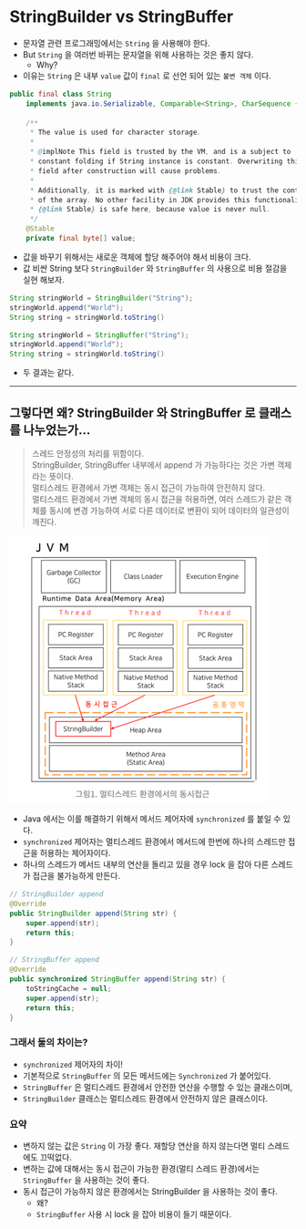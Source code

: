 # StringBuilder vs StringBuffer

- 문자열 관련 프로그래밍에서는 `String` 을 사용해야 한다.
- But `String` 을 여러번 바뀌는 문자열을 위해 사용하는 것은 좋지 않다.
  - Why?
- 이유는 `String` 은 내부 `value` 값이 `final` 로 선언 되어 있는 `불변 객체` 이다.
``` java
public final class String
    implements java.io.Serializable, Comparable<String>, CharSequence {

    /**
     * The value is used for character storage.
     *
     * @implNote This field is trusted by the VM, and is a subject to
     * constant folding if String instance is constant. Overwriting this
     * field after construction will cause problems.
     *
     * Additionally, it is marked with {@link Stable} to trust the contents
     * of the array. No other facility in JDK provides this functionality (yet).
     * {@link Stable} is safe here, because value is never null.
     */
    @Stable
    private final byte[] value;
```
- 값을 바꾸기 위해서는 새로운 객체에 할당 해주어야 해서 비용이 크다.
- 값 비싼 String 보다 `StringBuilder` 와 `StringBuffer` 의 사용으로 비용 절감을 실현 해보자.
``` java
String stringWorld = StringBuilder("String");
stringWorld.append("World");
String string = stringWorld.toString()
```
``` java
String stringWorld = StringBuffer("String");
stringWorld.append("World");
String string = stringWorld.toString()
```
- 두 결과는 같다.
---
## 그렇다면 왜? StringBuilder 와 StringBuffer 로 클래스를 나누었는가...

> 스레드 안정성의 처리를 위함이다.    
> StringBuilder, StringBuffer 내부에서 append 가 가능하다는 것은 가변 객체라는 뜻이다.   
> 멀티스레드 환경에서 가변 객체는 동시 접근이 가능하여 안전하지 않다.   
> 멀티스레드 환경에서 가변 객체의 동시 접근을 허용하면, 여러 스레드가 같은 객체를 동시에 변경 가능하여 서로 다른 데이터로 변환이 되어 데이터의 일관성이 깨진다.

![img.png](img.png)

- Java 에서는 이를 해결하기 위해서 메서드 제어자에 `synchronized` 를 붙일 수 있다.
- `synchronized` 제어자는 멀티스레드 환경에서 메서드에 한번에 하나의 스레드만 접근을 허용하는 제어자이다.
- 하나의 스레드가 메서드 내부의 연산을 돌리고 있을 경우 lock 을 잡아 다른 스레드가 접근을 불가능하게 만든다.

```java
// StringBuilder append
@Override
public StringBuilder append(String str) {
    super.append(str);
    return this;
}
```

```java
// StringBuffer append
@Override
public synchronized StringBuffer append(String str) {
    toStringCache = null;
    super.append(str);
    return this;
}
```

### 그래서 둘의 차이는?
- `synchronized` 제어자의 차이!
- 기본적으로 `StringBuffer` 의 모든 메서드에는 `Synchronized` 가 붙어있다.
- `StringBuffer` 은 멀티스레드 환경에서 안전한 연산을 수행할 수 있는 클래스이며,
- `StringBuilder` 클래스는 멀티스레드 환경에서 안전하지 않은 클래스이다.

### 요약
- 변하지 않는 값은 `String` 이 가장 좋다. 재할당 연산을 하지 않는다면 멀티 스레드에도 끄떡없다.
- 변하는 값에 대해서는 동시 접근이 가능한 환경(멀티 스레드 환경)에서는 `StringBuffer` 을 사용하는 것이 좋다.
- 동시 접근이 가능하지 않은 환경에서는 StringBuilder 을 사용하는 것이 좋다.
  - 왜?
  - `StringBuffer` 사용 시 lock 을 잡아 비용이 들기 때문이다.
